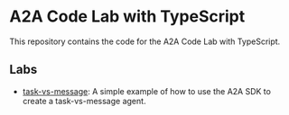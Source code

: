 # A2A Code Lab with TypeScript

This repository contains the code for the A2A Code Lab with TypeScript.

## Labs

- [task-vs-message](labs/task-vs-message/README.md): A simple example of how to
  use the A2A SDK to create a task-vs-message agent.
